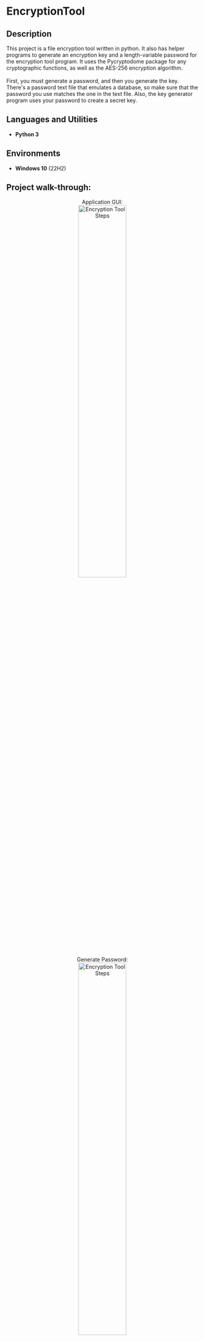 # EncryptionTool

<h2>Description</h2>
This project is a file encryption tool written in python. It also has helper programs to generate an encryption key and a length-variable password for the encryption tool program. It uses the Pycryptodome package for any cryptographic functions, as well as the AES-256 encryption algorithm.
<br />
<br />
First, you must generate a password, and then you generate the key. There's a password text file that emulates a database, so make sure that the password you use matches the one in the text file. Also, the key generator program uses your password to create a secret key.
<br />


<h2>Languages and Utilities</h2>

- <b>Python 3</b>

<h2>Environments</h2>

- <b>Windows 10</b> (22H2)

<h2>Project walk-through:</h2>

<p align="center">
Application GUI: <br/>
<img src="https://i.imgur.com/xNXP3DN.png" height="50%" width="50%" alt="Encryption Tool Steps"/>
<br />
<br />
Generate Password: <br/>
<img src="https://i.imgur.com/23yQIu9.png" height="50%" width="50%" alt="Encryption Tool Steps"/>
<br />
<br />
Generate Key: <br/>
<img src="https://i.imgur.com/GAYiuie.png" height="50%" width="50%" alt="Encryption Tool Steps"/>
</p>

<!--
 ```diff
- text in red
+ text in green
! text in orange
# text in gray
@@ text in purple (and bold)@@
```
--!>
